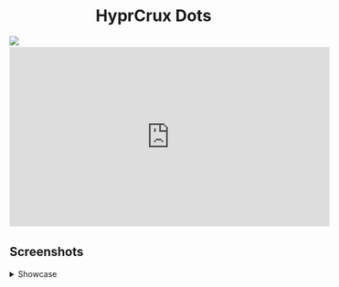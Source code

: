 <h1 align="center">HyprCrux Dots</h1>
<img src="https://raw.githubusercontent.com/catppuccin/catppuccin/main/assets/palette/macchiato.png">

<iframe width="560" height="315" src="https://www.youtube.com/embed/RSGOqolJ-ag?si=gHDowPm8ScP4tH0K" title="YouTube video player" frameborder="0" allow="accelerometer; autoplay; clipboard-write; encrypted-media; gyroscope; picture-in-picture; web-share" allowfullscreen></iframe>

<h2>Screenshots</h2>
<details>
<summary> Showcase </summary>
<img src="Downloads/ss.png">
</details>
